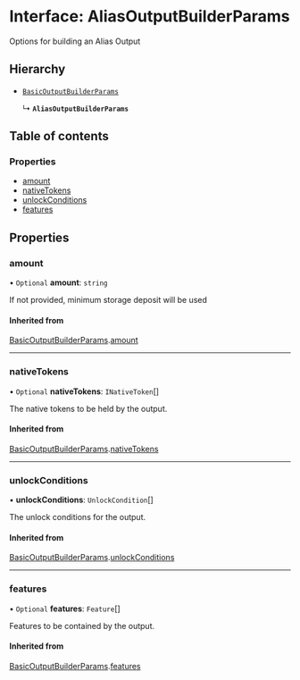 # Interface: AliasOutputBuilderParams

Options for building an Alias Output

## Hierarchy

- [`BasicOutputBuilderParams`](BasicOutputBuilderParams.md)

  ↳ **`AliasOutputBuilderParams`**

## Table of contents

### Properties

- [amount](AliasOutputBuilderParams.md#amount)
- [nativeTokens](AliasOutputBuilderParams.md#nativetokens)
- [unlockConditions](AliasOutputBuilderParams.md#unlockconditions)
- [features](AliasOutputBuilderParams.md#features)

## Properties

### amount

• `Optional` **amount**: `string`

If not provided, minimum storage deposit will be used

#### Inherited from

[BasicOutputBuilderParams](BasicOutputBuilderParams.md).[amount](BasicOutputBuilderParams.md#amount)

___

### nativeTokens

• `Optional` **nativeTokens**: `INativeToken`[]

The native tokens to be held by the output.

#### Inherited from

[BasicOutputBuilderParams](BasicOutputBuilderParams.md).[nativeTokens](BasicOutputBuilderParams.md#nativetokens)

___

### unlockConditions

• **unlockConditions**: `UnlockCondition`[]

The unlock conditions for the output.

#### Inherited from

[BasicOutputBuilderParams](BasicOutputBuilderParams.md).[unlockConditions](BasicOutputBuilderParams.md#unlockconditions)

___

### features

• `Optional` **features**: `Feature`[]

Features to be contained by the output.

#### Inherited from

[BasicOutputBuilderParams](BasicOutputBuilderParams.md).[features](BasicOutputBuilderParams.md#features)
